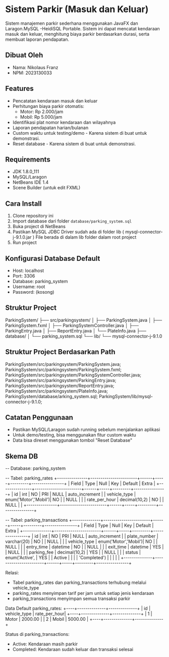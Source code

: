 # Sistem Parkir (Masuk dan Keluar)

Sistem manajemen parkir sederhana menggunakan JavaFX dan Laragon.MySQL -HeidiSQL Portable.
Sistem ini dapat mencatat kendaraan masuk dan keluar, menghitung biaya parkir berdasarkan durasi, serta membuat laporan pendapatan.

## Dibuat Oleh
- Nama: Nikolaus Franz
- NPM: 2023130033

## Features
- Pencatatan kendaraan masuk dan keluar
- Perhitungan biaya parkir otomatis:
  * Motor: Rp 2.000/jam
  * Mobil: Rp 5.000/jam
- Identifikasi plat nomor kendaraan dan wilayahnya
- Laporan pendapatan harian/bulanan
- Custom waktu untuk testing/demo - Karena sistem di buat untuk demonstrasi.
- Reset database - Karena sistem di buat untuk demonstrasi.

## Requirements
- JDK 1.8.0_111
- MySQL/Laragon
- NetBeans IDE 1.4
- Scene Builder (untuk edit FXML)

## Cara Install
1. Clone repository ini
2. Import database dari folder `database/parking_system.sql`
3. Buka project di NetBeans
4. Pastikan MySQL JDBC Driver sudah ada di folder lib ( mysql-connector-j-9.1.0.jar ) File berada di dalam lib folder dalam root project
5. Run project

## Konfigurasi Database Default
- Host: localhost
- Port: 3306
- Database: parking_system
- Username: root
- Password: (kosong)

## Struktur Project

ParkingSystem/
├── src/parkingsystem/
│   ├── ParkingSystem.java
│   ├── ParkingSystem.fxml
│   ├── ParkingSystemController.java
│   ├── ParkingEntry.java
│   ├── ReportEntry.java
│   └── PlateInfo.java
├── database/
│   └── parking_system.sql
└── lib/
└── mysql-connector-j-9.1.0

## Struktur Project Berdasarkan Path

ParkingSystem/src/parkingsystem/ParkingSystem.java; 
ParkingSystem/src/parkingsystem/ParkingSystem.fxml; 
ParkingSystem/src/parkingsystem/ParkingSystemController.java; 
ParkingSystem/src/parkingsystem/ParkingEntry.java; 
ParkingSystem/src/parkingsystem/ReportEntry.java; 
ParkingSystem/src/parkingsystem/PlateInfo.java; 
ParkingSystem/database/arking_system.sql; 
ParkingSystem/lib/mysql-connector-j-9.1.0; 

## Catatan Penggunaan
- Pastikan MySQL/Laragon sudah running sebelum menjalankan aplikasi
- Untuk demo/testing, bisa menggunakan fitur custom waktu
- Data bisa direset menggunakan tombol "Reset Database"

## Skema DB

-- Database: parking_system

-- Tabel: parking_rates
+---------------+-----------------------+------+-----+---------+----------------+
| Field         | Type                 | Null | Key | Default | Extra          |
+---------------+-----------------------+------+-----+---------+----------------+
| id            | int                  | NO   | PRI | NULL    | auto_increment |
| vehicle_type  | enum('Motor','Mobil')| NO   |     | NULL    |                |
| rate_per_hour | decimal(10,2)        | NO   |     | NULL    |                |
+---------------+-----------------------+------+-----+---------+----------------+

-- Tabel: parking_transactions
+--------------+-----------------------+------+-----+---------+----------------+
| Field        | Type                 | Null | Key | Default | Extra          |
+--------------+-----------------------+------+-----+---------+----------------+
| id           | int                  | NO   | PRI | NULL    | auto_increment |
| plate_number | varchar(20)          | NO   |     | NULL    |                |
| vehicle_type | enum('Motor','Mobil')| NO   |     | NULL    |                |
| entry_time   | datetime             | NO   |     | NULL    |                |
| exit_time    | datetime             | YES  |     | NULL    |                |
| parking_fee  | decimal(10,2)        | YES  |     | NULL    |                |
| status       | enum('Active',       | YES  |     | Active  |                |
|              | 'Completed')         |      |     |         |                |
+--------------+-----------------------+------+-----+---------+----------------+

Relasi:
- Tabel parking_rates dan parking_transactions terhubung melalui vehicle_type
- parking_rates menyimpan tarif per jam untuk setiap jenis kendaraan
- parking_transactions menyimpan semua transaksi parkir

Data Default parking_rates:
+----+--------------+--------------+
| id | vehicle_type | rate_per_hour|
+----+--------------+--------------+
|  1 | Motor        |     2000.00  |
|  2 | Mobil        |     5000.00  |
+----+--------------+--------------+

Status di parking_transactions:
- Active: Kendaraan masih parkir
- Completed: Kendaraan sudah keluar dan transaksi selesai
